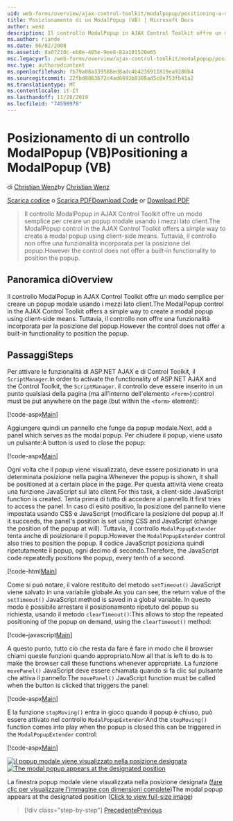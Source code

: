 ```yaml
---
uid: web-forms/overview/ajax-control-toolkit/modalpopup/positioning-a-modalpopup-vb
title: Posizionamento di un ModalPopup (VB) | Microsoft Docs
author: wenz
description: Il controllo ModalPopup in AJAX Control Toolkit offre un modo semplice per creare un popup modale usando i mezzi lato client. Tuttavia, il controllo non offre...
ms.author: riande
ms.date: 06/02/2008
ms.assetid: 8a07210c-eb0e-485e-9ee8-82a101520e65
msc.legacyurl: /web-forms/overview/ajax-control-toolkit/modalpopup/positioning-a-modalpopup-vb
msc.type: authoredcontent
ms.openlocfilehash: fb79a08a339588ed8adc4b4236911819ea9286b4
ms.sourcegitcommit: 22fbd8863672c4ad6693b8388ad5c8e753fb41a2
ms.translationtype: MT
ms.contentlocale: it-IT
ms.lasthandoff: 11/28/2019
ms.locfileid: "74598978"
---
```

# <a name="positioning-a-modalpopup-vb"></a><span data-ttu-id="b3b51-104">Posizionamento di un controllo ModalPopup (VB)</span><span class="sxs-lookup"><span data-stu-id="b3b51-104">Positioning a ModalPopup (VB)</span></span>

<span data-ttu-id="b3b51-105">di [Christian Wenz](https://github.com/wenz)</span><span class="sxs-lookup"><span data-stu-id="b3b51-105">by [Christian Wenz](https://github.com/wenz)</span></span>

<span data-ttu-id="b3b51-106">[Scarica codice](https://download.microsoft.com/download/2/4/0/24052038-f942-4336-905b-b60ae56f0dd5/ModalPopup4.vb.zip) o [Scarica PDF](https://download.microsoft.com/download/b/6/a/b6ae89ee-df69-4c87-9bfb-ad1eb2b23373/modalpopup4VB.pdf)</span><span class="sxs-lookup"><span data-stu-id="b3b51-106">[Download Code](https://download.microsoft.com/download/2/4/0/24052038-f942-4336-905b-b60ae56f0dd5/ModalPopup4.vb.zip) or [Download PDF](https://download.microsoft.com/download/b/6/a/b6ae89ee-df69-4c87-9bfb-ad1eb2b23373/modalpopup4VB.pdf)</span></span>

> <span data-ttu-id="b3b51-107">Il controllo ModalPopup in AJAX Control Toolkit offre un modo semplice per creare un popup modale usando i mezzi lato client.</span><span class="sxs-lookup"><span data-stu-id="b3b51-107">The ModalPopup control in the AJAX Control Toolkit offers a simple way to create a modal popup using client-side means.</span></span> <span data-ttu-id="b3b51-108">Tuttavia, il controllo non offre una funzionalità incorporata per la posizione del popup.</span><span class="sxs-lookup"><span data-stu-id="b3b51-108">However the control does not offer a built-in functionality to position the popup.</span></span>

## <a name="overview"></a><span data-ttu-id="b3b51-109">Panoramica di</span><span class="sxs-lookup"><span data-stu-id="b3b51-109">Overview</span></span>

<span data-ttu-id="b3b51-110">Il controllo ModalPopup in AJAX Control Toolkit offre un modo semplice per creare un popup modale usando i mezzi lato client.</span><span class="sxs-lookup"><span data-stu-id="b3b51-110">The ModalPopup control in the AJAX Control Toolkit offers a simple way to create a modal popup using client-side means.</span></span> <span data-ttu-id="b3b51-111">Tuttavia, il controllo non offre una funzionalità incorporata per la posizione del popup.</span><span class="sxs-lookup"><span data-stu-id="b3b51-111">However the control does not offer a built-in functionality to position the popup.</span></span>

## <a name="steps"></a><span data-ttu-id="b3b51-112">Passaggi</span><span class="sxs-lookup"><span data-stu-id="b3b51-112">Steps</span></span>

<span data-ttu-id="b3b51-113">Per attivare le funzionalità di ASP.NET AJAX e di Control Toolkit, il `ScriptManager`.</span><span class="sxs-lookup"><span data-stu-id="b3b51-113">In order to activate the functionality of ASP.NET AJAX and the Control Toolkit, the `ScriptManager`.</span></span> <span data-ttu-id="b3b51-114">il controllo deve essere inserito in un punto qualsiasi della pagina (ma all'interno dell'elemento `<form>`):</span><span class="sxs-lookup"><span data-stu-id="b3b51-114">control must be put anywhere on the page (but within the `<form>` element):</span></span>

[!code-aspx[Main](positioning-a-modalpopup-vb/samples/sample1.aspx)]

<span data-ttu-id="b3b51-115">Aggiungere quindi un pannello che funge da popup modale.</span><span class="sxs-lookup"><span data-stu-id="b3b51-115">Next, add a panel which serves as the modal popup.</span></span> <span data-ttu-id="b3b51-116">Per chiudere il popup, viene usato un pulsante:</span><span class="sxs-lookup"><span data-stu-id="b3b51-116">A button is used to close the popup:</span></span>

[!code-aspx[Main](positioning-a-modalpopup-vb/samples/sample2.aspx)]

<span data-ttu-id="b3b51-117">Ogni volta che il popup viene visualizzato, deve essere posizionato in una determinata posizione nella pagina.</span><span class="sxs-lookup"><span data-stu-id="b3b51-117">Whenever the popup is shown, it shall be positioned at a certain place in the page.</span></span> <span data-ttu-id="b3b51-118">Per questa attività viene creata una funzione JavaScript sul lato client.</span><span class="sxs-lookup"><span data-stu-id="b3b51-118">For this task, a client-side JavaScript function is created.</span></span> <span data-ttu-id="b3b51-119">Tenta prima di tutto di accedere al pannello.</span><span class="sxs-lookup"><span data-stu-id="b3b51-119">It first tries to access the panel.</span></span> <span data-ttu-id="b3b51-120">In caso di esito positivo, la posizione del pannello viene impostata usando CSS e JavaScript (modificare la posizione del popup a).</span><span class="sxs-lookup"><span data-stu-id="b3b51-120">If it succeeds, the panel's position is set using CSS and JavaScript (change the position of the popup at will).</span></span> <span data-ttu-id="b3b51-121">Tuttavia, il controllo `ModalPopupExtender` tenta anche di posizionare il popup.</span><span class="sxs-lookup"><span data-stu-id="b3b51-121">However the `ModalPopupExtender` control also tries to position the popup.</span></span> <span data-ttu-id="b3b51-122">Il codice JavaScript posiziona quindi ripetutamente il popup, ogni decimo di secondo.</span><span class="sxs-lookup"><span data-stu-id="b3b51-122">Therefore, the JavaScript code repeatedly positions the popup, every tenth of a second.</span></span>

[!code-html[Main](positioning-a-modalpopup-vb/samples/sample3.html)]

<span data-ttu-id="b3b51-123">Come si può notare, il valore restituito del metodo `setTimeout()` JavaScript viene salvato in una variabile globale.</span><span class="sxs-lookup"><span data-stu-id="b3b51-123">As you can see, the return value of the `setTimeout()` JavaScript method is saved in a global variable.</span></span> <span data-ttu-id="b3b51-124">In questo modo è possibile arrestare il posizionamento ripetuto del popup su richiesta, usando il metodo `clearTimeout()`:</span><span class="sxs-lookup"><span data-stu-id="b3b51-124">This allows to stop the repeated positioning of the popup on demand, using the `clearTimeout()` method:</span></span>

[!code-javascript[Main](positioning-a-modalpopup-vb/samples/sample4.js)]

<span data-ttu-id="b3b51-125">A questo punto, tutto ciò che resta da fare è fare in modo che il browser chiami queste funzioni quando appropriato.</span><span class="sxs-lookup"><span data-stu-id="b3b51-125">Now all that is left to do is to make the browser call these functions whenever appropriate.</span></span> <span data-ttu-id="b3b51-126">La funzione `movePanel()` JavaScript deve essere chiamata quando si fa clic sul pulsante che attiva il pannello:</span><span class="sxs-lookup"><span data-stu-id="b3b51-126">The `movePanel()` JavaScript function must be called when the button is clicked that triggers the panel:</span></span>

[!code-aspx[Main](positioning-a-modalpopup-vb/samples/sample5.aspx)]

<span data-ttu-id="b3b51-127">E la funzione `stopMoving()` entra in gioco quando il popup è chiuso, può essere attivato nel controllo `ModalPopupExtender`:</span><span class="sxs-lookup"><span data-stu-id="b3b51-127">And the `stopMoving()` function comes into play when the popup is closed this can be triggered in the `ModalPopupExtender` control:</span></span>

[!code-aspx[Main](positioning-a-modalpopup-vb/samples/sample6.aspx)]

<span data-ttu-id="b3b51-128">[![il popup modale viene visualizzato nella posizione designata](positioning-a-modalpopup-vb/_static/image2.png)](positioning-a-modalpopup-vb/_static/image1.png)</span><span class="sxs-lookup"><span data-stu-id="b3b51-128">[![The modal popup appears at the designated position](positioning-a-modalpopup-vb/_static/image2.png)](positioning-a-modalpopup-vb/_static/image1.png)</span></span>

<span data-ttu-id="b3b51-129">La finestra popup modale viene visualizzata nella posizione designata ([fare clic per visualizzare l'immagine con dimensioni complete](positioning-a-modalpopup-vb/_static/image3.png))</span><span class="sxs-lookup"><span data-stu-id="b3b51-129">The modal popup appears at the designated position ([Click to view full-size image](positioning-a-modalpopup-vb/_static/image3.png))</span></span>

> [!div class="step-by-step"]
> [<span data-ttu-id="b3b51-130">Precedente</span><span class="sxs-lookup"><span data-stu-id="b3b51-130">Previous</span></span>](handling-postbacks-from-a-modalpopup-vb.md)
